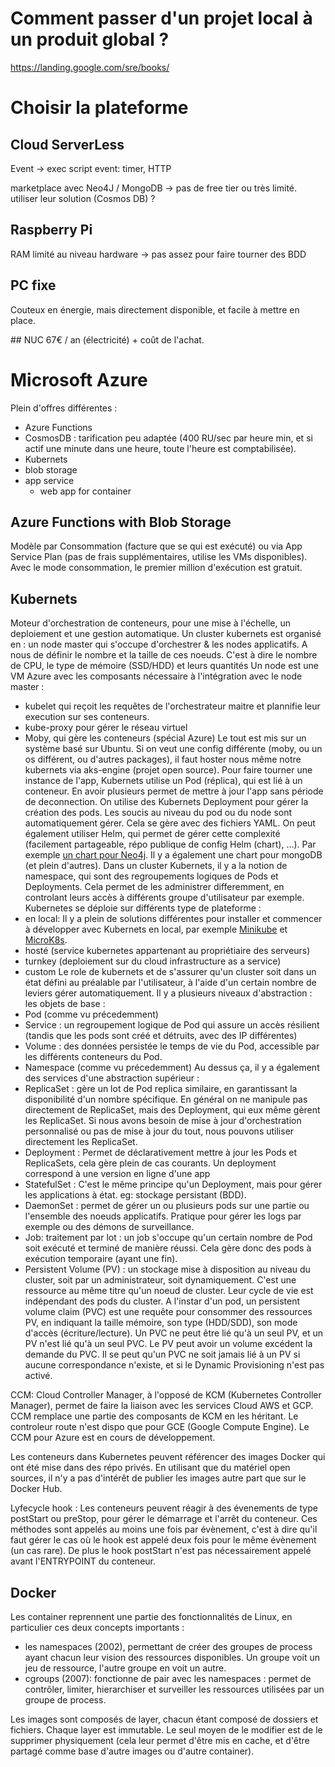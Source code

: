 # Comment passer d'un projet local à un produit global ?

https://landing.google.com/sre/books/

# Choisir la plateforme

## Cloud ServerLess
Event -> exec script
event: timer, HTTP

marketplace avec Neo4J / MongoDB -> pas de free tier ou très limité.
utiliser leur solution (Cosmos DB) ?

## Raspberry Pi
RAM limité au niveau hardware -> pas assez pour faire tourner des BDD

## PC fixe
Couteux en énergie, mais directement disponible, et facile à mettre en place.

## NUC
67€ / an (électricité) + coût de l'achat.

# Microsoft Azure
Plein d'offres différentes :
- Azure Functions
- CosmosDB : tarification peu adaptée (400 RU/sec par heure min, et si actif une minute dans une heure, toute l'heure est comptabilisée).
- Kubernets
- blob storage
- app service
  - web app for container

## Azure Functions with Blob Storage
Modèle par Consommation (facture que se qui est exécuté) ou via App Service Plan (pas de frais supplémentaires, utilise les VMs disponibles).
Avec le mode consommation, le premier million d'exécution est gratuit.

## Kubernets
Moteur d'orchestration de conteneurs, pour une mise à l'échelle, un deploiement et une gestion automatique.
Un cluster kubernets est organisé en : un node master qui s'occupe d'orchestrer & les nodes applicatifs.
A nous de définir le nombre et la taille de ces noeuds. C'est à dire le nombre de CPU, le type de mémoire (SSD/HDD) et leurs quantités
Un node est une VM Azure avec les composants nécessaire à l'intégration avec le node master :
- kubelet qui reçoit les requêtes de l'orchestrateur maitre et plannifie leur execution sur ses conteneurs.
- kube-proxy pour gérer le réseau virtuel
- Moby, qui gère les conteneurs (spécial Azure)
Le tout est mis sur un système basé sur Ubuntu. Si on veut une config différente (moby, ou un os différent, ou d'autres packages), il faut hoster nous même notre kubernets via aks-engine (projet open source).
Pour faire tourner une instance de l'app, Kubernets utilise un Pod (réplica), qui est lié à un conteneur. En avoir plusieurs permet de mettre à jour l'app sans période de deconnection.
On utilise des Kubernets Deployment pour gérer la création des pods. Les soucis au niveau du pod ou du node sont automatiquement gérer. Cela se gère avec des fichiers YAML. On peut également utiliser Helm, qui permet de gérer cette complexité (facilement partageable, répo publique de config Helm (chart), ...). Par exemple [un chart pour Neo4j](https://github.com/helm/charts/tree/master/stable/neo4j). Il y a également une chart pour mongoDB (et plein d'autres).
Dans un cluster Kubernets, il y a la notion de namespace, qui sont des regroupements logiques de Pods et Deployments. Cela permet de les administrer differemment, en controlant leurs accès à différents groupe d'utilisateur par exemple.
Kubernetes se déploie sur différents type de plateforme :
- en local:
Il y a plein de solutions différentes pour installer et commencer à développer avec Kubernets en local, par exemple [Minikube](https://kubernetes.io/docs/setup/minikube/) et [MicroK8s](https://microk8s.io/).
- hosté (service kubernetes appartenant au propriétiaire des serveurs)
- turnkey (deploiement sur du cloud infrastructure as a service)
- custom
Le role de kubernets et de s'assurer qu'un cluster soit dans un état défini au préalable par l'utilisateur, à l'aide d'un certain nombre de leviers gérer automatiquement.
Il y a plusieurs niveaux d'abstraction : les objets de base :
- Pod (comme vu précedemment)
- Service : un regroupement logique de Pod qui assure un accès résilient (tandis que les pods sont créé et détruits, avec des IP différentes)
- Volume : des données persistée le temps de vie du Pod, accessible par les différents conteneurs du Pod.
- Namespace (comme vu précedemment)
Au dessus ça, il y a également des services d'une abstraction supérieur :
- ReplicaSet : gère un lot de Pod replica similaire, en garantissant la disponibilité d'un nombre spécifique. En général on ne manipule pas directement de ReplicaSet, mais des Deployment, qui eux même gèrent les ReplicaSet. Si nous avons besoin de mise à jour d'orchestration personnalisé ou pas de mise à jour du tout, nous pouvons utiliser directement les ReplicaSet.
- Deployment : Permet de déclarativement mettre à jour les Pods et ReplicaSets, cela gère plein de cas courants. Un deployment correspond à une version en ligne d'une app
- StatefulSet : C'est le même principe qu'un Deployment, mais pour gérer les applications à état. eg: stockage persistant (BDD).
- DaemonSet : permet de gérer un ou plusieurs pods sur une partie ou l'ensemble des noeuds applicatifs. Pratique pour gérer les logs par exemple ou des démons de surveillance.
- Job: traitement par lot : un job s'occupe qu'un certain nombre de Pod soit exécuté et terminé de manière réussi. Cela gère donc des pods à exécution temporaire (ayant une fin).
- Persistent Volume (PV) : un stockage mise à disposition au niveau du cluster, soit par un administrateur, soit dynamiquement. C'est une ressource au même titre qu'un noeud de cluster. Leur cycle de vie est indépendant des pods du cluster. A l'instar d'un pod, un persistent volume claim (PVC) est une requête pour consommer des ressources PV, en indiquant la taille mémoire, son type (HDD/SDD), son mode d'accès (écriture/lecture). Un PVC ne peut être lié qu'à un seul PV, et un PV n'est lié qu'à un seul PVC. Le PV peut avoir un volume excédent la demande du PVC. Il se peut qu'un PVC ne soit jamais lié à un PV si aucune correspondance n'existe, et si le Dynamic Provisioning n'est pas activé.

CCM: Cloud Controller Manager, à l'opposé de KCM (Kubernetes Controller Manager), permet de faire la liaison avec les services Cloud AWS et GCP. CCM remplace une partie des composants de KCM en les héritant. Le controleur route n'est dispo que pour GCE (Google Compute Engine). Le CCM pour Azure est en cours de développement.

Les conteneurs dans Kubernetes peuvent référencer des images Docker qui ont été mise dans des répo privés. En utilisant que du matériel open sources, il n'y a pas d'intérêt de publier les images autre part que sur le Docker Hub.

Lyfecycle hook : Les conteneurs peuvent réagir à des évenements de type postStart ou preStop, pour gérer le démarrage et l'arrêt du conteneur. Ces méthodes sont appelés au moins une fois par évènement, c'est à dire qu'il faut gérer le cas où le hook est appelé deux fois pour le même évènement (un cas rare). De plus le hook postStart n'est pas nécessairement appelé avant l'ENTRYPOINT du conteneur.

## Docker

Les container reprennent une partie des fonctionnalités de Linux, en particulier ces deux concepts importants :
- les namespaces (2002), permettant de créer des groupes de process ayant chacun leur vision des ressources disponibles. Un groupe voit un jeu de ressource, l'autre groupe en voit un autre.
- cgroups (2007): fonctionne de pair avec les namespaces : permet de contrôler, limiter, hierarchiser et surveiller les ressources utilisées par un groupe de process.

Les images sont composés de layer, chacun étant composé de dossiers et fichiers. Chaque layer est immutable. Le seul moyen de le modifier est de le supprimer physiquement (cela leur permet d'être mis en cache, et d'être partagé comme base d'autre images ou d'autre container).

